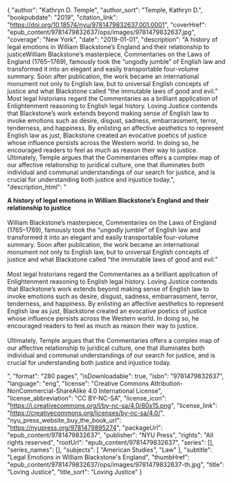 {
  "author": "Kathryn D. Temple",
  "author_sort": "Temple, Kathryn D.",
  "bookpubdate": "2019",
  "citation_link": "https://doi.org/10.18574/nyu/9781479832637.001.0001",
  "coverHref": "epub_content/9781479832637/ops/images/9781479832637.jpg",
  "coverage": "New York",
  "date": "2019-01-01",
  "description": "A history of legal emotions in William Blackstone’s England and their relationship to justiceWilliam Blackstone’s masterpiece, Commentaries on the Laws of England (1765–1769), famously took the “ungodly jumble” of English law and transformed it into an elegant and easily transportable four-volume summary. Soon after publication, the work became an international monument not only to English law, but to universal English concepts of justice and what Blackstone called “the immutable laws of good and evil.” Most legal historians regard the Commentaries as a brilliant application of Enlightenment reasoning to English legal history. Loving Justice contends that Blackstone’s work extends beyond making sense of English law to invoke emotions such as desire, disgust, sadness, embarrassment, terror, tenderness, and happiness. By enlisting an affective aesthetics to represent English law as just, Blackstone created an evocative poetics of justice whose influence persists across the Western world. In doing so, he encouraged readers to feel as much as reason their way to justice. Ultimately, Temple argues that the Commentaries offers a complex map of our affective relationship to juridical culture, one that illuminates both individual and communal understandings of our search for justice, and is crucial for understanding both justice and injustice today.",
  "description_html": "<p><b>A history of legal emotions in William Blackstone’s England and their relationship to justice</b><br><br>William Blackstone’s masterpiece, Commentaries on the Laws of England (1765–1769), famously took the “ungodly jumble” of English law and transformed it into an elegant and easily transportable four-volume summary. Soon after publication, the work became an international monument not only to English law, but to universal English concepts of justice and what Blackstone called “the immutable laws of good and evil.” <br><br>Most legal historians regard the Commentaries as a brilliant application of Enlightenment reasoning to English legal history. Loving Justice contends that Blackstone’s work extends beyond making sense of English law to invoke emotions such as desire, disgust, sadness, embarrassment, terror, tenderness, and happiness. By enlisting an affective aesthetics to represent English law as just, Blackstone created an evocative poetics of justice whose influence persists across the Western world. In doing so, he encouraged readers to feel as much as reason their way to justice. <br><br>Ultimately, Temple argues that the Commentaries offers a complex map of our affective relationship to juridical culture, one that illuminates both individual and communal understandings of our search for justice, and is crucial for understanding both justice and injustice today.</p>",
  "format": "280 pages",
  "isDownloadable": true,
  "isbn": "9781479832637",
  "language": "eng",
  "license": "Creative Commons Attribution-NonCommercial-ShareAlike 4.0 International License",
  "license_abbreviation": "CC BY-NC-SA",
  "license_icon": "https://i.creativecommons.org/l/by-nc-sa/4.0/80x15.png",
  "license_link": "https://creativecommons.org/licenses/by-nc-sa/4.0/",
  "nyu_press_website_buy_the_book_url": "https://nyupress.org/9781479895274",
  "packageUrl": "epub_content/9781479832637",
  "publisher": "NYU Press",
  "rights": "All rights reserved",
  "rootUrl": "epub_content/9781479832637",
  "series": [],
  "series_names": [],
  "subjects": [
    "American Studies",
    "Law"
  ],
  "subtitle": "Legal Emotions in William Blackstone's England",
  "thumbHref": "epub_content/9781479832637/ops/images/9781479832637-th.jpg",
  "title": "Loving Justice",
  "title_sort": "Loving Justice"
}
